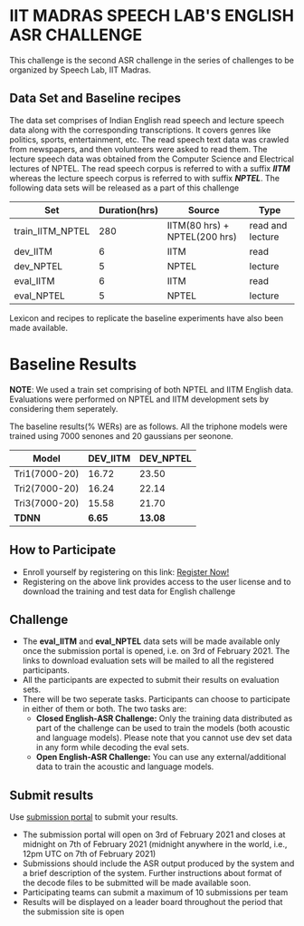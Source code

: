 # IIT MADRAS SPEECH LAB'S ENGLISH ASR CHALLENGE

This challenge is the second ASR challenge in the series of challenges to be organized by Speech Lab, IIT Madras.

## Data Set and Baseline recipes

The data set comprises of Indian English read speech and lecture speech data along with the corresponding transcriptions. It covers genres like politics, sports, entertainment, etc. The read speech text data was crawled from newspapers, and then volunteers were asked to read them. The lecture speech data was obtained from the Computer Science and Electrical lectures of NPTEL. The read speech corpus is referred to with a suffix **_IITM_** whereas the lecture speech corpus is referred to with suffix **_NPTEL_**. The following data sets will be released as a part of this challenge

|Set|Duration(hrs)|Source|Type|
|---|-------------|------|-----|
|train_IITM_NPTEL| 280|IITM(80 hrs) + NPTEL(200 hrs)|read and lecture|
|dev_IITM|6|IITM|read|
|dev_NPTEL|5|NPTEL|lecture|
|eval_IITM|6|IITM|read|
|eval_NPTEL|5|NPTEL|lecture|

Lexicon and recipes to replicate the baseline experiments have also been made available.

# Baseline Results

**NOTE**: We used a train set comprising of both NPTEL and IITM English data. Evaluations were performed on NPTEL and IITM development sets by considering them seperately.

The baseline results(% WERs) are as follows. All the triphone models were trained using 7000 senones and 20 gaussians per seonone.

|Model|DEV_IITM|DEV_NPTEL|
|-----|--------|---------|
Tri1(7000-20) | 16.72  | 23.50 |
Tri2(7000-20) | 16.24  | 22.14 |
Tri3(7000-20) | 15.58  | 21.70 |
**TDNN**          |  **6.65**  | **13.08** |


## How to Participate

* Enroll yourself by registering on this link: [Register Now!](https://forms.gle/F9XCX3eEnCpnELyr8)
* Registering on the above link provides access to the user license and to download the training and test data for English challenge

## Challenge
* The **eval_IITM** and **eval_NPTEL** data sets will be made available only once the submission portal is opened, i.e. on 3rd of February 2021. The links to download evaluation sets will be mailed to all the registered participants.
* All the participants are expected to submit their results on evaluation sets.
* There will be two seperate tasks. Participants can choose to participate in either of them or both. The two tasks are:
   * **Closed English-ASR Challenge:** Only the training data distributed as part of the challenge can be used to train the models (both acoustic and language models). Please note that you cannot use dev set data in any form while decoding the eval sets.
   * **Open English-ASR Challenge:** You can use any external/additional data to train the acoustic and language models.

## Submit results 
Use [submission portal](https://www.iitm.ac.in/speech/NPTEL/audio_ab/) to submit your results.

* The submission portal will open on 3rd of February 2021 and closes at midnight on 7th of February 2021 (midnight anywhere in the world, i.e., 12pm UTC on 7th of February 2021)
* Submissions should include the ASR output produced by the system and a brief description of the system. Further instructions about format of the decode files to be submitted will be made available soon.
* Participating teams can submit a maximum of 10 submissions per team
* Results will be displayed on a leader board throughout the period that the submission site is open
